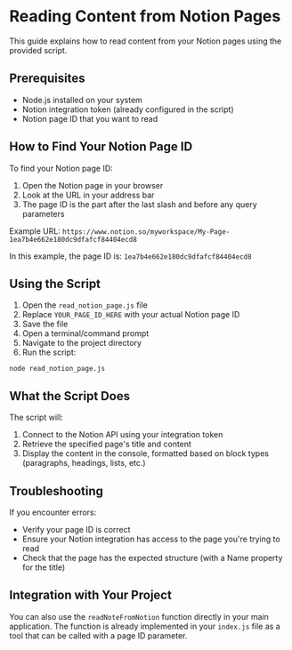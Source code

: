 # Reading Content from Notion Pages

This guide explains how to read content from your Notion pages using the provided script.

## Prerequisites

- Node.js installed on your system
- Notion integration token (already configured in the script)
- Notion page ID that you want to read

## How to Find Your Notion Page ID

To find your Notion page ID:

1. Open the Notion page in your browser
2. Look at the URL in your address bar
3. The page ID is the part after the last slash and before any query parameters

Example URL: `https://www.notion.so/myworkspace/My-Page-1ea7b4e662e180dc9dfafcf84404ecd8`

In this example, the page ID is: `1ea7b4e662e180dc9dfafcf84404ecd8`

## Using the Script

1. Open the `read_notion_page.js` file
2. Replace `YOUR_PAGE_ID_HERE` with your actual Notion page ID
3. Save the file
4. Open a terminal/command prompt
5. Navigate to the project directory
6. Run the script:

```
node read_notion_page.js
```

## What the Script Does

The script will:

1. Connect to the Notion API using your integration token
2. Retrieve the specified page's title and content
3. Display the content in the console, formatted based on block types (paragraphs, headings, lists, etc.)

## Troubleshooting

If you encounter errors:

- Verify your page ID is correct
- Ensure your Notion integration has access to the page you're trying to read
- Check that the page has the expected structure (with a Name property for the title)

## Integration with Your Project

You can also use the `readNoteFromNotion` function directly in your main application. The function is already implemented in your `index.js` file as a tool that can be called with a page ID parameter.